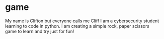 # game

My name is Clifton but everyone calls me Cliff I am a cybersecurity student learning to code in python. I am creating a simple rock, paper scissors game to learn and
try just for fun!
